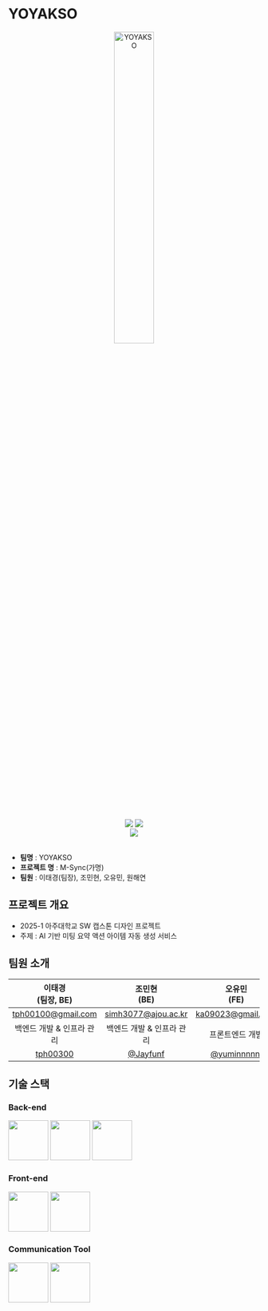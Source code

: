 <h1>YOYAKSO</h1>

<div  align="center">
  <img width="40%" src="https://avatars.githubusercontent.com/u/200085562?s=400&u=2fda5bb58c173065d31880695f025356929bc979&v=4" alt="YOYAKSO">
</div>
</br>

[//]: # ([<img src="https://img.shields.io/badge/-tech blog-blue?style=flat&logo=google-chrome&logoColor=white" />]&#40;&#41;)

<center>
    <a href="#"><img src="https://img.shields.io/badge/-readme.md-important?style=flat&logo=google-chrome&logoColor=white" /></a>
    <a href="#"><img src="https://img.shields.io/badge/release-v0.0.0-yellow?style=flat&logo=google-chrome&logoColor=white" /></a>
    <br/>
    <a href="#"><img src="https://img.shields.io/badge/프로젝트 기간-2025.03.06~-green?style=flat&logo=&logoColor=white" /></a>
</center>
</br>

- **팀명** : YOYAKSO
- **프로젝트 명** : M-Sync(가명)
- **팀원** : 이태경(팀장), 조민현, 오유민, 원해연

## 프로젝트 개요
- 2025-1 아주대학교 SW 캡스톤 디자인 프로젝트
- 주제 : AI 기반 미팅 요약 액션 아이템 자동 생성 서비스

## 팀원 소개
|             이태경<br>(팀장, BE)             |조민현<br>(BE)|오유민<br>(FE)|원해연<br>(FE)|
|:---------------------------------------:|:--------------------------------------:|:--------------------------------------------:|:------------------------------------------------:|
|           tph00100@gmail.com            |simh3077@ajou.ac.kr|ka09023@gmail.com|won980630@ajou.ac.kr|
|             백엔드 개발 & 인프라 관리             |백엔드 개발 & 인프라 관리|프론트엔드 개발|프론트엔드 개발|
| [tph00300](https://github.com/tph00300) | [@Jayfunf](https://github.com/Jayfunf) | [@yuminnnnni](https://github.com/yuminnnnni) |     [@wantyeon](https://github.com/wantyeon)     |

## 기술 스택

### Back-end
<div>
<img src="https://github.com/yewon-Noh/readme-template/blob/main/skills/Java.png?raw=true" width="80">
<img src="https://github.com/yewon-Noh/readme-template/blob/main/skills/SpringBoot.png?raw=true" width="80">
<img src="https://github.com/yewon-Noh/readme-template/blob/main/skills/Mysql.png?raw=true" width="80">
</div>

### Front-end
<div>
<img src="https://github.com/yewon-Noh/readme-template/blob/main/skills/JavaScript.png?raw=true" width="80">
<img src="https://github.com/yewon-Noh/readme-template/blob/main/skills/React.png?raw=true" width="80">
</div>

[//]: # ()
[//]: # (### Infra)
[//]: # (<div>)
[//]: # (<img src="https://github.com/yewon-Noh/readme-template/blob/main/skills/AWSEC2.png?raw=true" width="80">)
[//]: # (</div>)

### Communication Tool
<div>
<img src="https://github.com/yewon-Noh/readme-template/blob/main/skills/Github.png?raw=true" width="80">
<img src="https://github.com/yewon-Noh/readme-template/blob/main/skills/Notion.png?raw=true" width="80">
</div>

